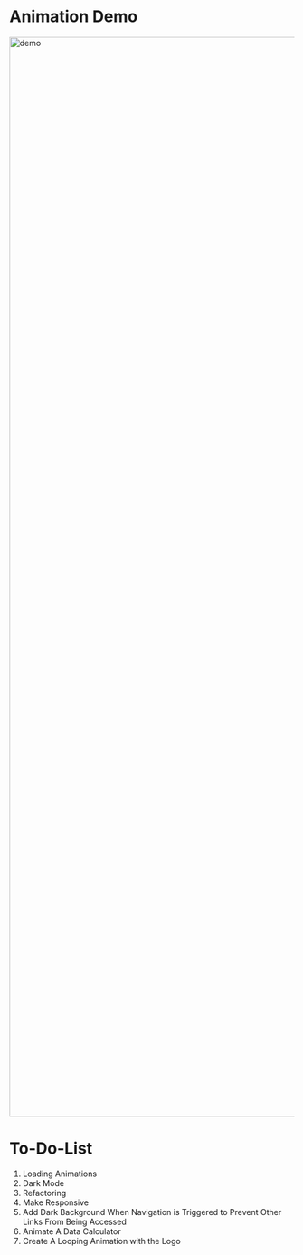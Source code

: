 # Animation Demo

<img width="1908" alt="demo" src="https://user-images.githubusercontent.com/96272858/165297163-b6b36e5a-4260-4fdf-82fc-93440f71814d.PNG">

# To-Do-List
1. Loading Animations
2. Dark Mode
3. Refactoring
4. Make Responsive
5. Add Dark Background When Navigation is Triggered to Prevent Other Links From Being Accessed
6. Animate A Data Calculator
7. Create A Looping Animation with the Logo
